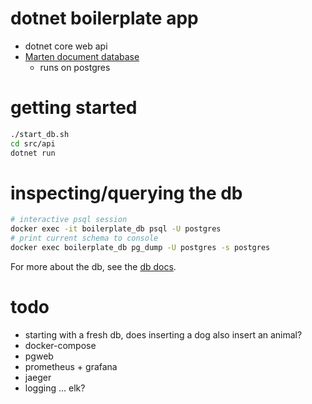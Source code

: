# dotnet boilerplate app

- dotnet core web api
- [Marten document database](https://martendb.io/)
    - runs on postgres


# getting started
```sh
./start_db.sh
cd src/api
dotnet run
```


# inspecting/querying the db
```sh
# interactive psql session
docker exec -it boilerplate_db psql -U postgres
# print current schema to console
docker exec boilerplate_db pg_dump -U postgres -s postgres
```

For more about the db, see the [db docs](./docs/db.md).


# todo
- starting with a fresh db, does inserting a dog also insert an animal?
- docker-compose
- pgweb
- prometheus + grafana
- jaeger
- logging ... elk?
